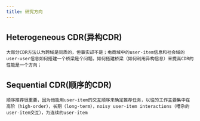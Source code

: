 ```yaml
---
title: 研究方向
---
```


## Heterogeneous CDR(异构CDR)
    大部分CDR方法认为跨域是同质的，但事实却不是；电商域中的user-item信息和社会域的user-user信息如何搭建一个桥梁是个问题。如何搭建桥梁（如何利用异构信息）来提高CDR的性能是一个方向；
## Sequential CDR(顺序的CDR)
    顺序推荐很重要，因为他能用user-item的交互顺序来确定推荐任务，以往的工作主要集中在高阶（high-order），长期（long-term），noisy user-item interactions（嘈杂的user-item交互），为连续的user-item
